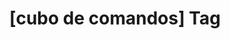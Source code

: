 ---
article_id: 0
description: List of articles under [cubo de comandos] tag.
image: http://huntingbears.com.ve/static/img/site/mstile-310x310.png
layout: tag
slug: cubo-de-comandos
title: '[cubo de comandos] Tag'
---